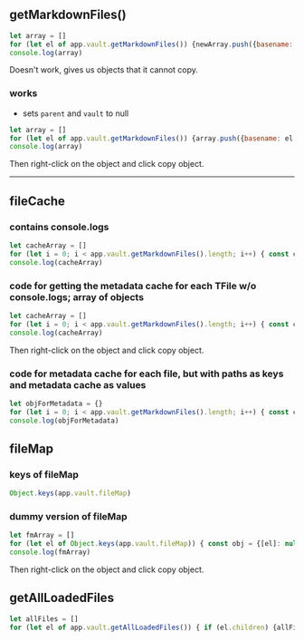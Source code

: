 ## getMarkdownFiles()

```javascript
let array = []
for (let el of app.vault.getMarkdownFiles()) {newArray.push({basename: el.basename, deleted: el.deleted, extension: el.extension, name: el.name, parent: el.parent, path: el.path, saving: el.saving, stat: el.stat, unsafeCachedData: el.unsafeCachedData, vault: el.vault})}
console.log(array)
```

Doesn't work, gives us objects that it cannot copy.

### works

- sets `parent` and `vault` to null

```javascript
let array = []
for (let el of app.vault.getMarkdownFiles()) {array.push({basename: el.basename, deleted: el.deleted, extension: el.extension, name: el.name, parent: null, path: el.path, saving: el.saving, stat: el.stat, unsafeCachedData: el.unsafeCachedData, vault: null})}
console.log(array)
```

Then right-click on the object and click copy object.

---

## fileCache

###  contains console.logs

```javascript
let cacheArray = []
for (let i = 0; i < app.vault.getMarkdownFiles().length; i++) { const currFile = app.vault.getMarkdownFiles()[i] ; const cache = app.metadataCache.getFileCache(currFile) ; console.log(cache) ; const path = currFile.path ; console.log(path); const obj = {[path]: cache}; console.log(obj); cacheArray.push(obj)}
console.log(cacheArray)
```

### code for getting the metadata cache for each TFile w/o console.logs; array of objects

```javascript
let cacheArray = []
for (let i = 0; i < app.vault.getMarkdownFiles().length; i++) { const currFile = app.vault.getMarkdownFiles()[i] ; const cache = app.metadataCache.getFileCache(currFile) ; const path = currFile.path ; const obj = {[path]: cache}; cacheArray.push(obj)}
console.log(cacheArray)
```

Then right-click on the object and click copy object.

### code for metadata cache for each file, but with paths as keys and metadata cache as values

```javascript
let objForMetadata = {}
for (let i = 0; i < app.vault.getMarkdownFiles().length; i++) { const currFile = app.vault.getMarkdownFiles()[i] ; const cache = app.metadataCache.getFileCache(currFile) ; const path = currFile.path ; objForMetadata[path] = cache}
console.log(objForMetadata)
```


## fileMap

### keys of fileMap

```javascript
Object.keys(app.vault.fileMap)
```

### dummy version of fileMap

```javascript
let fmArray = []
for (let el of Object.keys(app.vault.fileMap)) { const obj = {[el]: null} ; fmArray.push(obj)}
console.log(fmArray)
```
Then right-click on the object and click copy object.

## getAllLoadedFiles

```javascript
let allFiles = []
for (let el of app.vault.getAllLoadedFiles()) { if (el.children) {allFiles.push({name: el.name, path: el.path, children: true})} else { allFiles.push({name: el.name, basename: el.basename, path: el.path})}}
```
